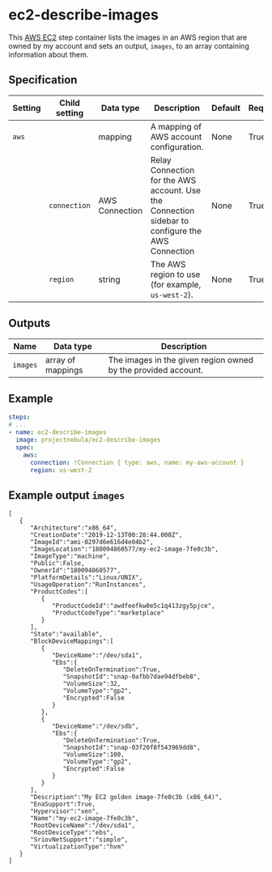 # ec2-describe-images

This [AWS EC2](https://aws.amazon.com/ec2/) step container lists the images
in an AWS region that are owned by my account and sets an output, `images`, to an 
array containing information about them. 


## Specification

| Setting | Child setting | Data type | Description | Default | Required |
|---------|---------------|-----------|-------------|---------|----------|
| `aws` || mapping | A mapping of AWS account configuration. | None | True |
|| `connection` | AWS Connection | Relay Connection for the AWS account. Use the Connection sidebar to configure the AWS Connection | None | True |
|| `region` | string | The AWS region to use (for example, `us-west-2`). | None | True |

## Outputs

| Name | Data type | Description |
|------|-----------|-------------|
| `images` | array of mappings | The images in the given region owned by the provided account. |

## Example

```yaml
steps:
# ...
- name: ec2-describe-images
  image: projectnebula/ec2-describe-images
  spec:
    aws:
      connection: !Connection { type: aws, name: my-aws-account }
      region: us-west-2
```

## Example output `images`

```
[
   {
      "Architecture":"x86_64",
      "CreationDate":"2019-12-13T00:28:44.000Z",
      "ImageId":"ami-0297d6e616d4e04b2",
      "ImageLocation":"180094860577/my-ec2-image-7fe0c3b",
      "ImageType":"machine",
      "Public":False,
      "OwnerId":"180094860577",
      "PlatformDetails":"Linux/UNIX",
      "UsageOperation":"RunInstances",
      "ProductCodes":[
         {
            "ProductCodeId":"awdfeefkw8e5c1q413zgy5pjce",
            "ProductCodeType":"marketplace"
         }
      ],
      "State":"available",
      "BlockDeviceMappings":[
         {
            "DeviceName":"/dev/sda1",
            "Ebs":{
               "DeleteOnTermination":True,
               "SnapshotId":"snap-0afbb7dae94dfbeb8",
               "VolumeSize":32,
               "VolumeType":"gp2",
               "Encrypted":False
            }
         },
         {
            "DeviceName":"/dev/sdb",
            "Ebs":{
               "DeleteOnTermination":True,
               "SnapshotId":"snap-03f20f8f543969dd8",
               "VolumeSize":100,
               "VolumeType":"gp2",
               "Encrypted":False
            }
         }
      ],
      "Description":"My EC2 golden image-7fe0c3b (x86_64)",
      "EnaSupport":True,
      "Hypervisor":"xen",
      "Name":"my-ec2-image-7fe0c3b",
      "RootDeviceName":"/dev/sda1",
      "RootDeviceType":"ebs",
      "SriovNetSupport":"simple",
      "VirtualizationType":"hvm"
   }
]
```